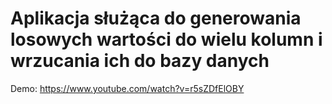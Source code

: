# Aplikacja służąca do generowania losowych wartości do wielu kolumn i wrzucania ich do bazy danych

Demo: https://www.youtube.com/watch?v=r5sZDfElOBY
